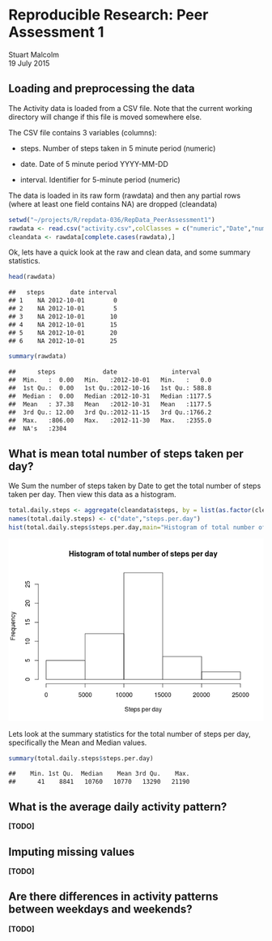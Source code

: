 # Reproducible Research: Peer Assessment 1
Stuart Malcolm  
19 July 2015  

## Loading and preprocessing the data

The Activity data is loaded from a CSV file. Note that the current working directory will change if this file is moved somewhere else.

The CSV file contains 3 variables (columns):

- steps. Number of steps taken in 5 minute period (numeric)

- date. Date of 5 minute period YYYY-MM-DD

- interval. Identifier for 5-minute period (numeric) 

The data is loaded in its raw form (rawdata) and then any partial rows (where at least one field contains NA) are dropped (cleandata)


```r
setwd("~/projects/R/repdata-036/RepData_PeerAssessment1")
rawdata <- read.csv("activity.csv",colClasses = c("numeric","Date","numeric"))
cleandata <- rawdata[complete.cases(rawdata),]
```

Ok, lets have a quick look at the raw and clean data, and some summary statistics.


```r
head(rawdata)
```

```
##   steps       date interval
## 1    NA 2012-10-01        0
## 2    NA 2012-10-01        5
## 3    NA 2012-10-01       10
## 4    NA 2012-10-01       15
## 5    NA 2012-10-01       20
## 6    NA 2012-10-01       25
```

```r
summary(rawdata)
```

```
##      steps             date               interval     
##  Min.   :  0.00   Min.   :2012-10-01   Min.   :   0.0  
##  1st Qu.:  0.00   1st Qu.:2012-10-16   1st Qu.: 588.8  
##  Median :  0.00   Median :2012-10-31   Median :1177.5  
##  Mean   : 37.38   Mean   :2012-10-31   Mean   :1177.5  
##  3rd Qu.: 12.00   3rd Qu.:2012-11-15   3rd Qu.:1766.2  
##  Max.   :806.00   Max.   :2012-11-30   Max.   :2355.0  
##  NA's   :2304
```

## What is mean total number of steps taken per day?

We Sum the number of steps taken by Date to get the total number of steps taken per day. Then view this data as a histogram.


```r
total.daily.steps <- aggregate(cleandata$steps, by = list(as.factor(cleandata$date)), FUN=sum)
names(total.daily.steps) <- c("date","steps.per.day")
hist(total.daily.steps$steps.per.day,main="Histogram of total number of steps per day",xlab="Steps per day")
```

![](PA1_template_files/figure-html/unnamed-chunk-3-1.png) 

Lets look at the summary statistics for the total number of steps per day, specifically the Mean and Median values.


```r
summary(total.daily.steps$steps.per.day)
```

```
##    Min. 1st Qu.  Median    Mean 3rd Qu.    Max. 
##      41    8841   10760   10770   13290   21190
```

## What is the average daily activity pattern?

**[TODO]**

## Imputing missing values

**[TODO]**

## Are there differences in activity patterns between weekdays and weekends?

**[TODO]**
